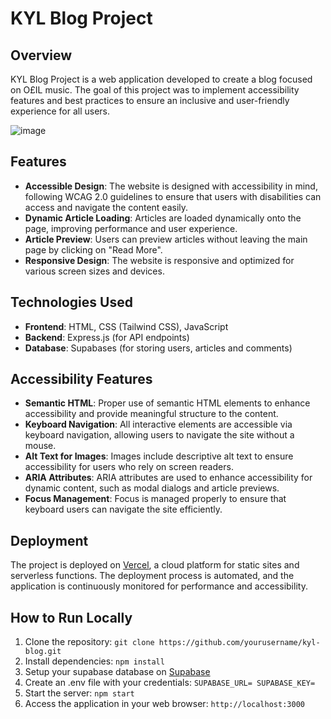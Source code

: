 # KYL Blog Project

## Overview
KYL Blog Project is a web application developed to create a blog focused on O£IL music. The goal of this project was to implement accessibility features and best practices to ensure an inclusive and user-friendly experience for all users.

![image](https://github.com/NayanMallet/KYL/assets/81246812/6744da3d-81bb-440c-b15b-163211d6572f)

## Features
- **Accessible Design**: The website is designed with accessibility in mind, following WCAG 2.0 guidelines to ensure that users with disabilities can access and navigate the content easily.
- **Dynamic Article Loading**: Articles are loaded dynamically onto the page, improving performance and user experience.
- **Article Preview**: Users can preview articles without leaving the main page by clicking on "Read More".
- **Responsive Design**: The website is responsive and optimized for various screen sizes and devices.

## Technologies Used
- **Frontend**: HTML, CSS (Tailwind CSS), JavaScript
- **Backend**: Express.js (for API endpoints)
- **Database**: Supabases (for storing users, articles and comments)

## Accessibility Features
- **Semantic HTML**: Proper use of semantic HTML elements to enhance accessibility and provide meaningful structure to the content.
- **Keyboard Navigation**: All interactive elements are accessible via keyboard navigation, allowing users to navigate the site without a mouse.
- **Alt Text for Images**: Images include descriptive alt text to ensure accessibility for users who rely on screen readers.
- **ARIA Attributes**: ARIA attributes are used to enhance accessibility for dynamic content, such as modal dialogs and article previews.
- **Focus Management**: Focus is managed properly to ensure that keyboard users can navigate the site efficiently.

## Deployment
The project is deployed on [Vercel](https://vercel.com/), a cloud platform for static sites and serverless functions. The deployment process is automated, and the application is continuously monitored for performance and accessibility.

## How to Run Locally
1. Clone the repository: `git clone https://github.com/yourusername/kyl-blog.git`
2. Install dependencies: `npm install`
3. Setup your supabase database on [Supabase](https;//supabase.com/)
4. Create an .env file with your credentials: 
`SUPABASE_URL=
 SUPABASE_KEY=`
6. Start the server: `npm start`
7. Access the application in your web browser: `http://localhost:3000`
